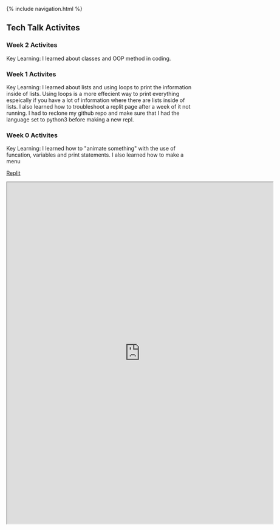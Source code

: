 {% include navigation.html %}

## Tech Talk Activites

### Week 2 Activites
Key Learning: I learned about classes and OOP method in coding. 

### Week 1 Activites
Key Learning: I learned about lists and using loops to print the information inside of lists. Using loops is a more effecient way to print everything espeically if you have a lot of information where there are lists inside of lists. I also learned how to troubleshoot a replit page after a week of it not running. I had to reclone my github repo and make sure that I had the language set to python3 before making a new repl.

### Week 0 Activites
Key Learning: I learned how to "animate something" with the use of funcation, variables and print statements. I also learned how to make a menu <br>

[Replit](https://replit.com/@alicet1/alice-individual#main.py) <br>
<iframe height="900px" width="700px" src="https://replit.com/@alicet1/curly-chopstick?lite=true#main.py"></iframe>


